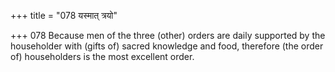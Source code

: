 +++
title = "078 यस्मात् त्रयो"

+++
078	Because men of the three (other) orders are daily supported by the householder with (gifts of) sacred knowledge and food, therefore (the order of) householders is the most excellent order.